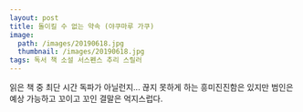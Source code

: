 ```yaml
---
layout: post
title: 돌이킬 수 없는 약속 (야쿠마루 가쿠)
image:
  path: /images/20190618.jpg
  thumbnail: /images/20190618.jpg
tags: 독서 책 소설 서스펜스 추리 스릴러
---
```


읽은 책 중 최단 시간 독파가 아닐런지... 끊지 못하게 하는 흥미진진함은 있지만 범인은 예상 가능하고 꼬이고 꼬인 결말은 억지스럽다. 
